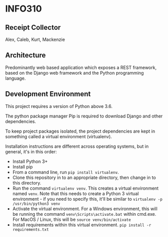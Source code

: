 # INFO310
## Receipt Collector

Alex, Caleb, Kurt, Mackenzie


## Architecture

Predominantly web based application which exposes a REST framework, based on the Django web framework and the Python programming language.

## Development Environment

This project requires a version of Python above 3.6. 

The python package manager Pip is required to download Django and other dependencies.

To keep project packages isolated, the project dependencies are kept in something called a virtual environment (virtualenv).

Installation instructions are different across operating systems, but in general, it's in this order:

* Install Python 3+
* Install pip
* From a command line, run `pip install virtualenv`. 
* Clone this repository in to an appropriate directory, then change in to this directory.
* Run the command `virtualenv venv`. This creates a virtual environment named `venv`. Note that this needs to create a Python 3 virtual environment - if you need to specify this, it'll be similar to `virtualenv -p /usr/bin/python3 venv`
* Activate the virtual environment. For a Windows environment, this will be running the command `venv\Scripts\activate.bat` within cmd.exe. For MacOS / Linux, this will be `source venv/bin/activate`
* Install requirements within this virtual environment. `pip install -r requirements.txt`
